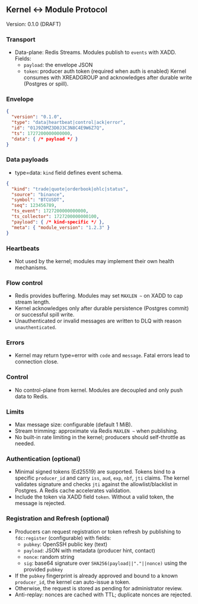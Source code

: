 ## Kernel ↔ Module Protocol

Version: 0.1.0 (DRAFT)

### Transport
- Data-plane: Redis Streams. Modules publish to `events` with XADD. Fields:
  - `payload`: the envelope JSON
  - `token`: producer auth token (required when auth is enabled)
  Kernel consumes with XREADGROUP and acknowledges after durable write (Postgres or spill).

### Envelope
```json
{
  "version": "0.1.0",
  "type": "data|heartbeat|control|ack|error",
  "id": "01J9Z0MZ3D0J3C3N8C4E9W6Z7Q",
  "ts": 1727200000000000,
  "data": { /* payload */ }
}
```
### Data payloads
- type=data: `kind` field defines event schema.
```json
{
  "kind": "trade|quote|orderbook|ohlc|status",
  "source": "binance",
  "symbol": "BTCUSDT",
  "seq": 123456789,
  "ts_event": 1727200000000000,
  "ts_collector": 1727200000000100,
  "payload": { /* kind-specific */ },
  "meta": { "module_version": "1.2.3" }
}
```

### Heartbeats
- Not used by the kernel; modules may implement their own health mechanisms.

### Flow control
- Redis provides buffering. Modules may set `MAXLEN ~` on XADD to cap stream length.
- Kernel acknowledges only after durable persistence (Postgres commit) or successful spill write.
 - Unauthenticated or invalid messages are written to DLQ with reason `unauthenticated`.

### Errors
- Kernel may return type=error with `code` and `message`. Fatal errors lead to connection close.

### Control
- No control-plane from kernel. Modules are decoupled and only push data to Redis.

### Limits
- Max message size: configurable (default 1 MiB).
- Stream trimming: approximate via Redis `MAXLEN ~` when publishing.
- No built-in rate limiting in the kernel; producers should self-throttle as needed.

### Authentication (optional)
- Minimal signed tokens (Ed25519) are supported. Tokens bind to a specific `producer_id` and carry `iss`, `aud`, `exp`, `nbf`, `jti` claims. The kernel validates signature and checks `jti` against the allowlist/blacklist in Postgres. A Redis cache accelerates validation.
- Include the token via XADD field `token`. Without a valid token, the message is rejected.

### Registration and Refresh (optional)
- Producers can request registration or token refresh by publishing to `fdc:register` (configurable) with fields:
  - `pubkey`: OpenSSH public key (text)
  - `payload`: JSON with metadata (producer hint, contact)
  - `nonce`: random string
  - `sig`: base64 signature over `SHA256(payload||"."||nonce)` using the provided `pubkey`
- If the `pubkey` fingerprint is already approved and bound to a known `producer_id`, the kernel can auto-issue a token.
- Otherwise, the request is stored as pending for administrator review.
 - Anti-replay: nonces are cached with TTL; duplicate nonces are rejected.

